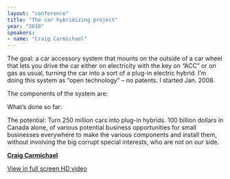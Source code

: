 ```yaml
---
layout: "conference"
title: "The car hybridizing project"
year: "2010"
speakers:
- name: "Craig Carmichael"
---
```



The goal: a car accessory system that mounts on the outside of a car wheel
that lets you drive the car either on electricity with the key on “ACC” or on
gas as usual, turning the car into a sort of a plug-in electric hybrid. I’m
doing this system as “open technology” – no patents. I started Jan. 2008.

The components of the system are:  

What’s done so far:  

The potential: Turn 250 million cars into plug-in hybrids. 100 billion dollars
in Canada alone, of various potential business opportunities for small
businesses everywhere to make the various components and install them, without
involving the big corrupt special interests, who are not on our side.

**[Craig
Carmichael](http://www.saers.com/~craig/pmg/TurquoiseEnergyMPMG.html)**


[ View in full screen HD video
](https://www.youtube.com/v/eq_4us3sNOw?fs=1&hl=en_US&rel=0&hd=1)


[//]: # (Retrieved from https://web.archive.org/web/20210416135337/https://www.ideawave.ca/the-conference/the-car-hybridizing-project)